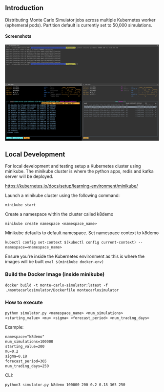## Introduction
Distributing Monte Carlo Simulator jobs across multiple Kubernetes worker (ephemeral pods). 
Partition default is currently set to 50,000 simulations. 

#### Screenshots
![Image of K9s](https://github.com/arisdavid/distributed-monte-carlo-simulator/blob/master/static/img/mcgbm.png)
 

## Local Development

For local development and testing setup a Kubernetes cluster using minikube. 
The minikube cluster is where the python apps, redis and kafka server will be deployed.

https://kubernetes.io/docs/setup/learning-environment/minikube/ 

Launch a minikube cluster using the following command:

``` 
minikube start 
```

Create a namespace within the cluster called k8demo

``` 
minikube create namespace <namespace_name>
```

Minikube defaults to default namespace. Set namespace context to k8demo

```
kubectl config set-context $(kubectl config current-context) --namespace=<namespace_name>
```

Ensure you're inside the Kubernetes environment as this is where the images will be built
``` eval $(minikube docker-env) ```



### Build the Docker Image (inside minikube)
```
docker build -t monte-carlo-simulator:latest -f ./montecarlosimulator/Dockerfile montecarlosimulator
```

### How to execute
```
python simulator.py <namespace_name> <num_simulations> <starting_value> <mu> <sigma> <forecast_period> <num_trading_days>

```

Example:
```
namespace="k8demo"
num_simulations=100000
starting_value=200
mu=0.2
sigma=0.18
forecast_period=365
num_trading_days=250
```

CLI: 
```
python3 simulator.py k8demo 100000 200 0.2 0.18 365 250

```
